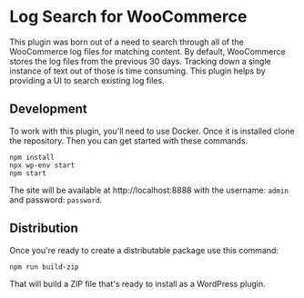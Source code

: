 # Log Search for WooCommerce

This plugin was born out of a need to search through all of the WooCommerce log files for matching content.  By default, WooCommerce stores the log files from the previous 30 days.  Tracking down a single instance of text out of those is time consuming.  This plugin helps by providing a UI to search existing log files.

## Development

To work with this plugin, you'll need to use Docker. Once it is installed clone the repository. Then you can get started with these commands.

```
npm install
npx wp-env start
npm start
```

The site will be available at http://localhost:8888 with the username: `admin` and password: `password`.

## Distribution

Once you're ready to create a distributable package use this command:

```
npm run build-zip
```

That will build a ZIP file that's ready to install as a WordPress plugin.